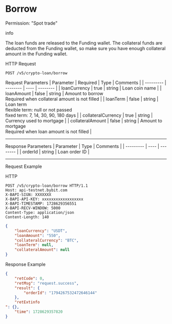 # Borrow
Permission: "Spot trade"

info

The loan funds are released to the Funding wallet.
The collateral funds are deducted from the Funding wallet, so make sure you have enough collateral amount in the Funding wallet.

HTTP Request
```http
POST /v5/crypto-loan/borrow
```

Request Parameters
| Parameter | Required | Type | Comments |
| --------- | -------- | ---- | -------- |
| loanCurrency | true | string | Loan coin name |
| loanAmount | false | string | Amount to borrow<br> Required when collateral amount is not filled |
| loanTerm | false | string | Loan term<br> flexible term: null or not passed <br> fixed term: 7, 14, 30, 90, 180 days |
| collateralCurrency | true | string | Currency used to mortgage |
| collateralAmount | false | string | Amount to mortgage <br> Required when loan amount is not filled |

---


Response Parameters
| Parameter | Type | Comments |
| --------- | ---- | -------- |
| orderId | string | Loan order ID |

---

Request Example

HTTP
 
  
```http
POST /v5/crypto-loan/borrow HTTP/1.1
Host: api-testnet.bybit.com
X-BAPI-SIGN: XXXXXXX
X-BAPI-API-KEY: xxxxxxxxxxxxxxxxxx
X-BAPI-TIMESTAMP: 1728629356551
X-BAPI-RECV-WINDOW: 5000
Content-Type: application/json
Content-Length: 140
```

```json
{
    "loanCurrency": "USDT",
    "loanAmount": "550",
    "collateralCurrency": "BTC",
    "loanTerm": null,
    "collateralAmount": null
}
```

Response Example
```json
{
    "retCode": 0,
    "retMsg": "request.success",
    "result": {
        "orderId": "1794267532472646144"
    },
    "retExtinfo
": {},
    "time": 1728629357820
}
```
